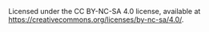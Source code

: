 Licensed under the CC BY-NC-SA 4.0 license, available at https://creativecommons.org/licenses/by-nc-sa/4.0/.